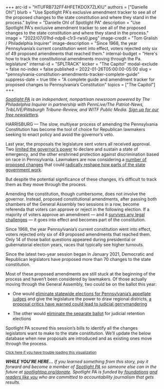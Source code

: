 +++
arc-id = "HTUFRB732FF4HFETKDOX7ZLKIU"
authors = ["Danielle Ohl"]
blurb = "Use Spotlight PA's exclusive amendment tracker to see all of the proposed changes to the state constitution and where they stand in the process."
byline = "Danielle Ohl of Spotlight PA"
description = "Use Spotlight PA's exclusive amendment tracker to see all of the proposed changes to the state constitution and where they stand in the process."
image = "2022/07/01hd-ndp8-c1r3-rws0.jpeg"
image-credit = "Tom Gralish / Philadelphia Inquirer"
image-description = "Since 1968, the year Pennsylvania’s current constitution went into effect, voters rejected only six of 49 proposed amendments that reached them."
internal-budget = "Here's how to track the constitutional amendments moving through the Pa. legislature"
internal-id = "SPLTRACK"
kicker = "The Capitol"
modal-exclude = false
no-index = false
published = 2022-01-26T05:00:00-05:00
slug = "pennsylvania-constitution-amendments-tracker-complete-guide"
suppress-date = true
title = "A complete guide and amendment tracker for proposed changes to Pennsylvania’s Constitution"
topics = ["The Capitol"]
+++

<a href="https://www.spotlightpa.org/"><i>Spotlight PA</i></a><i> is an independent, nonpartisan newsroom powered by The Philadelphia Inquirer in partnership with PennLive/The Patriot-News, TribLIVE/Pittsburgh Tribune-Review, and WITF Public Media. </i><a href="https://www.spotlightpa.org/newsletters"><i>Sign up for our free newsletters</i></a><i>.</i>

HARRISBURG — The slow, multiyear process of amending the Pennsylvania Constitution has become the tool of choice for Republican lawmakers seeking to enact policy and avoid the governor’s veto.

Last year, the proposals the legislature sent voters all received approval. Two <a href="https://www.spotlightpa.org/news/2021/05/pa-primary-2021-ballot-question-disaster-declaration-results/" target="_blank">limited the governor’s power</a> to declare and sustain a state of emergency, and the other enshrined protection against discrimination based on race in Pennsylvania. Lawmakers are now considering a <a href="https://www.spotlightpa.org/news/2022/01/pennsylvania-tom-wolf-vetoes-republican-legislature/">number of proposed changes</a> that could <a href="https://www.spotlightpa.org/news/2022/01/pennsylvania-constitutional-amendments-voters-id-regulations/">radically reshape how parts of the state government work</a>.

But despite the potential significance of these changes, it’s difficult to track them as they move through the process.

<script src="https://www.spotlightpa.org/embed.js" async></script><div data-spl-embed-version="1" data-spl-src="https://www.spotlightpa.org/embeds/newsletter/"></div>

Amending the constitution, though cumbersome, does not involve the governor. Instead, proposed constitutional amendments, after passing both chambers of the General Assembly two sessions in a row, become referenda that voters can approve or reject in the following election. If a majority of voters approve an amendment — and it <a href="https://www.jurist.org/news/2021/12/pennsylvania-supreme-court-strikes-down-victims-rights-constitutional-amendment/#:~:text=The%20Pennsylvania%20Supreme%20Court%20on,I%20of%20the%20Pennsylvania%20Constitution.&text=Marsy's%20Law%20would%20have%20provided%2015%20new%20constitutional%20rights%20for%20crime%20victims.">survives any legal challenges</a> — it goes into effect and becomes part of the constitution.

Since 1968, the year Pennsylvania’s current constitution went into effect, voters rejected only six of 49 proposed amendments that reached them. Only 14 of those ballot questions appeared during presidential or gubernatorial election years, races that typically see higher turnouts.

Since the latest two-year session began in January 2021, Democratic and Republican legislators have proposed more than 70 changes to the state constitution.

Most of these proposed amendments are still stuck at the beginning of the process and haven’t been considered by lawmakers. Of those actually moving through the General Assembly, two could be on the ballot this year:

- One would <a href="https://www.legis.state.pa.us/cfdocs/billinfo/billinfo.cfm?syear=2021&sind=0&body=H&type=B&bn=0038" target="_blank">eliminate statewide elections for Pennsylvania’s appellate judges</a> and give the legislature the power to draw regional districts, <a href="https://www.spotlightpa.org/news/2021/01/pennsylvania-supreme-court-gerrymandering-judicial-districts/" target="_blank">a proposal critics have warned could lead to judicial gerrymandering</a>

- The other would <a href="https://www.legis.state.pa.us/cfdocs/billinfo/BillInfo.cfm?syear=2021&sind=0&body=S&type=B&bn=551" target="_blank">eliminate the separate ballot</a> for judicial retention elections

Spotlight PA scoured this session’s bills to identify all the changes legislators want to make to the state constitution. We’ll update the below database when new proposals are introduced and as existing ones move through the process.

<script src="https://viz-amendment-tracker.data.spotlightpa.org/embed.js" defer></script><div data-spl-interactive="viz-amendment-tracker"></div><small><a href="https://viz-amendment-tracker.data.spotlightpa.org">Click here if you have trouble loading this visualization</a></small>


<i><b>WHILE YOU’RE HERE...</b></i><i> If you learned something from this story, pay it forward and become a member of </i><a href="https://www.spotlightpa.org/"><i>Spotlight PA</i></a><i> so someone else can in the future at </i><a href="http://spotlightpa.org/donate"><i>spotlightpa.org/donate</i></a><i>. Spotlight PA is funded by</i><a href="https://www.spotlightpa.org/support"><i> foundations</i></a><i> </i><a href="https://www.spotlightpa.org/support"><i>and readers like you</i></a><i> who are committed to accountability journalism that gets results.</i>
